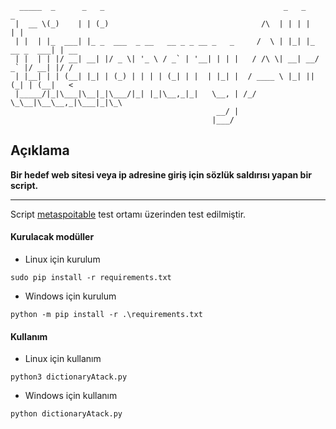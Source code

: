```
  _____  _      _   _                                        _   _             _    
 |  __ \(_)    | | (_)                                  /\  | | | |           | |   
 | |  | |_  ___| |_ _  ___  _ __   __ _ _ __ _   _     /  \ | |_| |_ __ _  ___| | __
 | |  | | |/ __| __| |/ _ \| '_ \ / _` | '__| | | |   / /\ \| __| __/ _` |/ __| |/ /
 | |__| | | (__| |_| | (_) | | | | (_| | |  | |_| |  / ____ \ |_| || (_| | (__|   < 
 |_____/|_|\___|\__|_|\___/|_| |_|\__,_|_|   \__, | /_/    \_\__|\__\__,_|\___|_|\_\
                                              __/ |                                 
                                             |___/                                  
```


## Açıklama
**Bir hedef web sitesi veya ip adresine giriş için sözlük saldırısı yapan bir script.**

<hr>

 Script [metaspoitable] test ortamı üzerinden test edilmiştir. 

[metaspoitable]: https://metasploit.help.rapid7.com/docs/metasploitable-2



#### Kurulacak modüller

* Linux için kurulum
```
sudo pip install -r requirements.txt
```


* Windows için kurulum
```
python -m pip install -r .\requirements.txt
```


#### Kullanım

* Linux için kullanım
```
python3 dictionaryAtack.py
```


* Windows için kullanım
```
python dictionaryAtack.py
```




